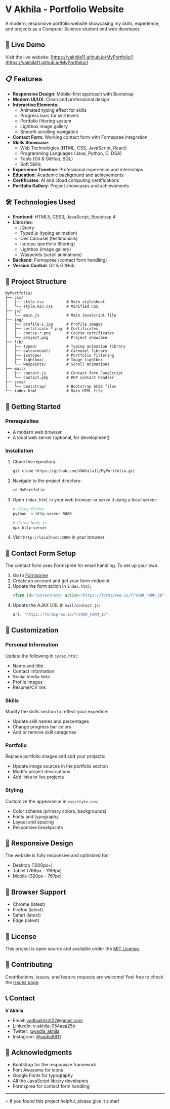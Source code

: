 # V Akhila - Portfolio Website

A modern, responsive portfolio website showcasing my skills, experience, and projects as a Computer Science student and web developer.

## 🚀 Live Demo

Visit the live website: [https://vakhila11.github.io/MyPortfolio/](https://vakhila11.github.io/MyPortfolio/)

## 📋 Features

- **Responsive Design**: Mobile-first approach with Bootstrap
- **Modern UI/UX**: Clean and professional design
- **Interactive Elements**: 
  - Animated typing effect for skills
  - Progress bars for skill levels
  - Portfolio filtering system
  - Lightbox image gallery
  - Smooth scrolling navigation
- **Contact Form**: Working contact form with Formspree integration
- **Skills Showcase**: 
  - Web Technologies (HTML, CSS, JavaScript, React)
  - Programming Languages (Java, Python, C, DSA)
  - Tools (Git & GitHub, SQL)
  - Soft Skills
- **Experience Timeline**: Professional experience and internships
- **Education**: Academic background and achievements
- **Certificates**: AI and cloud computing certifications
- **Portfolio Gallery**: Project showcases and achievements

## 🛠️ Technologies Used

- **Frontend**: HTML5, CSS3, JavaScript, Bootstrap 4
- **Libraries**: 
  - jQuery
  - Typed.js (typing animation)
  - Owl Carousel (testimonials)
  - Isotope (portfolio filtering)
  - Lightbox (image gallery)
  - Waypoints (scroll animations)
- **Backend**: Formspree (contact form handling)
- **Version Control**: Git & GitHub

## 📁 Project Structure

```
MyPortfolio/
├── css/
│   ├── style.css          # Main stylesheet
│   └── style.min.css      # Minified CSS
├── js/
│   └── main.js            # Main JavaScript file
├── img/
│   ├── profile-1.jpg      # Profile images
│   ├── certificate-*.png  # Certificates
│   ├── course-*.png       # Course certificates
│   └── project.png        # Project showcase
├── lib/
│   ├── typed/             # Typing animation library
│   ├── owlcarousel/       # Carousel library
│   ├── isotope/           # Portfolio filtering
│   ├── lightbox/          # Image lightbox
│   └── waypoints/         # Scroll animations
├── mail/
│   ├── contact.js         # Contact form JavaScript
│   └── contact.php        # PHP contact handler
├── scss/
│   └── bootstrap/         # Bootstrap SCSS files
└── index.html             # Main HTML file
```

## 🚀 Getting Started

### Prerequisites

- A modern web browser
- A local web server (optional, for development)

### Installation

1. Clone the repository:
   ```bash
   git clone https://github.com/VAkhila11/MyPortfolio.git
   ```

2. Navigate to the project directory:
   ```bash
   cd MyPortfolio
   ```

3. Open `index.html` in your web browser or serve it using a local server:
   ```bash
   # Using Python
   python -m http.server 8000
   
   # Using Node.js
   npx http-server
   ```

4. Visit `http://localhost:8000` in your browser

## 📧 Contact Form Setup

The contact form uses Formspree for email handling. To set up your own:

1. Go to [Formspree](https://formspree.io/)
2. Create an account and get your form endpoint
3. Update the form action in `index.html`:
   ```html
   <form id="contactForm" action="https://formspree.io/f/YOUR_FORM_ID" method="POST">
   ```
4. Update the AJAX URL in `mail/contact.js`:
   ```javascript
   url: "https://formspree.io/f/YOUR_FORM_ID",
   ```

## 🎨 Customization

### Personal Information
Update the following in `index.html`:
- Name and title
- Contact information
- Social media links
- Profile images
- Resume/CV link

### Skills
Modify the skills section to reflect your expertise:
- Update skill names and percentages
- Change progress bar colors
- Add or remove skill categories

### Portfolio
Replace portfolio images and add your projects:
- Update image sources in the portfolio section
- Modify project descriptions
- Add links to live projects

### Styling
Customize the appearance in `css/style.css`:
- Color scheme (primary colors, backgrounds)
- Fonts and typography
- Layout and spacing
- Responsive breakpoints

## 📱 Responsive Design

The website is fully responsive and optimized for:
- Desktop (1200px+)
- Tablet (768px - 1199px)
- Mobile (320px - 767px)

## 🔧 Browser Support

- Chrome (latest)
- Firefox (latest)
- Safari (latest)
- Edge (latest)

## 📄 License

This project is open source and available under the [MIT License](LICENSE.txt).

## 🤝 Contributing

Contributions, issues, and feature requests are welcome! Feel free to check the [issues page](https://github.com/VAkhila11/MyPortfolio/issues).

## 📞 Contact

**V Akhila**
- Email: vadlaakhila122@gmail.com
- LinkedIn: [v-akhila-054aaa25b](https://www.linkedin.com/in/v-akhila-054aaa25b)
- Twitter: [@vadla_akhila](https://x.com/vadla_akhila)
- Instagram: [@vadla9911](https://www.instagram.com/vadla9911)

## 🙏 Acknowledgments

- Bootstrap for the responsive framework
- Font Awesome for icons
- Google Fonts for typography
- All the JavaScript library developers
- Formspree for contact form handling

---

⭐ If you found this project helpful, please give it a star!